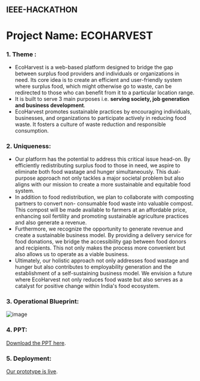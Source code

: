 ## IEEE-HACKATHON ##

# Project Name: ECOHARVEST #

### 1. Theme : ###
 * EcoHarvest is a web-based platform designed to bridge the gap between surplus food providers and 
   individuals or organizations in need. Its core idea is to create an efficient and user-friendly system 
   where surplus food, which might otherwise go to waste, can be redirected to those who can benefit from 
   it to a particular location range.
 * It is built to serve 3 main purposes i.e.  **serving society, job generation and business  development**.
 * EcoHarvest promotes sustainable practices by encouraging individuals, businesses, and organizations to 
   participate actively in reducing food waste. It fosters a culture of waste reduction and responsible 
   consumption.

### 2. Uniqueness: ###
 * Our platform has the potential to address this critical issue head-on. By efficiently redistributing 
  surplus food to those in need, we aspire to eliminate both food wastage and hunger simultaneously. This 
  dual-purpose approach not only tackles a major societal problem but also aligns with our mission to 
  create a more sustainable and equitable food system.
* In addition to food redistribution, we plan to collaborate with composting partners to convert non- 
  consumable food waste into valuable compost. This compost will be made available to farmers at an 
  affordable price, enhancing soil fertility and promoting sustainable agriculture practices and also 
  generate a revenue.
* Furthermore, we recognize the opportunity to generate revenue and create a sustainable business model. By 
  providing a delivery service for food donations, we bridge the accessibility gap between food donors and 
  recipients. This not only makes the process more convenient but also allows us to operate as a viable 
  business.
* Ultimately, our holistic approach not only addresses food wastage and hunger but also contributes to 
  employability generation and the establishment of a self-sustaining business model. We envision a future 
  where EcoHarvest not only reduces food waste but also serves as a catalyst for positive change within 
  India's food ecosystem.
 
### 3. Operational Blueprint: ###

![image](https://github.com/ripper06/IEEE-HACKATHON/assets/138066281/1f862f97-eb15-4a46-a5bb-deaa99b97f77)

### 4. PPT: ###
[Download the PPT here](https://github.com/ripper06/IEEE-HACKATHON/files/12840100/EcoHarvest1.pptx).

### 5. Deployment: ###
[Our prototype is live](https://ieee-ecoharvest.vercel.app/).

